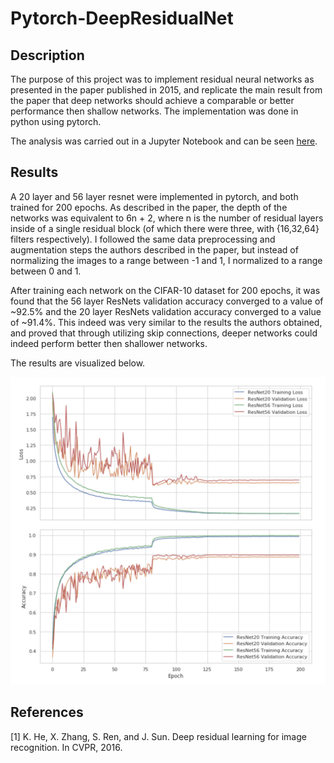 # Pytorch-DeepResidualNet

## Description 
The purpose of this project was to implement residual neural networks as presented in the paper published in 2015, and replicate the main result from the paper that deep networks should achieve a comparable or better performance then shallow networks. The implementation was done in python using pytorch. 

The analysis was carried out in a Jupyter Notebook and can be seen [here](https://github.com/13jk59/Pytorch-DeepResidualNet/blob/master/Deep%20Residual%20Net%20Pytorch.ipynb). 

## Results
A 20 layer and 56 layer resnet were implemented in pytorch, and both trained for 200 epochs. As described in the paper, the depth of the networks was equivalent to 6n + 2, where n is the number of residual layers inside of a single residual block (of which there were three, with {16,32,64} filters respectively). I followed the same data preprocessing and augmentation steps the authors described in the paper, but instead of normalizing the images to a range between -1 and 1, I normalized to a range between 0 and 1. 

After training each network on the CIFAR-10 dataset for 200 epochs, it was found that the 56 layer ResNets validation accuracy converged to a value of ~92.5% and the 20 layer ResNets validation accuracy converged to a value of ~91.4%. This indeed was very similar to the results the authors obtained, and proved that through utilizing skip connections, deeper networks could indeed perform better then shallower networks. 

The results are visualized below.

<img src="./ResNet.png" width = "700">


## References
[1] K. He, X. Zhang, S. Ren, and J. Sun. Deep residual learning for image recognition. In CVPR, 2016.
